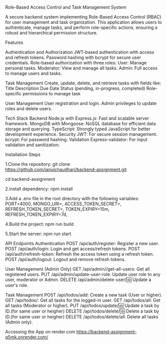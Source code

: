 Role-Based Access Control and Task Management System

A secure backend system implementing Role-Based Access Control (RBAC) for user management and task organization. This application allows users to authenticate, manage tasks, and perform role-specific actions, ensuring a robust and hierarchical permission structure.

Features

Authentication and Authorization
JWT-based authentication with access and refresh tokens.
Password hashing with bcrypt for secure user credentials.
Role-based authorization with three roles:
User: Manage personal tasks.
Moderator: View and manage all tasks.
Admin: Full access to manage users and tasks.

Task Management
Create, update, delete, and retrieve tasks with fields like:
Title
Description
Due Date
Status (pending, in-progress, completed)
Role-specific permissions to manage task

User Management
User registration and login.
Admin privileges to update roles and delete users.


Tech Stack
Backend
Node.js with Express.js: Fast and scalable server framework.
MongoDB with Mongoose: NoSQL database for efficient data storage and querying.
TypeScript: Strongly typed JavaScript for better development experience.
Security
JWT: For secure session management.
bcrypt: For password hashing.
Validation
Express-validator: For input validation and sanitization.

Installation Steps

1.Clone the repository:
git clone https://github.com/ianujchaudhari/backend-assignment.git

cd backend-assignment

2.install dependency:
npm install

3.Add a .env file in the root directory with the following variables:
PORT=4000, 
MONGO_URI=<your-mongo-uri>, 
ACCESS_TOKEN_SECRET=<your-access-token-secret>, 
REFRESH_TOKEN_SECRET=<your-refresh-token-secret>, 
TOKEN_EXPIRY=15m, 
REFRESH_TOKEN_EXPIRY=7d, 

4.Build the project:
npm run build

5.Start the server:
npm run start

API Endpoints
Authentication
POST /api/auth/register: Register a new user.
POST /api/auth/login: Login and get access/refresh tokens.
POST /api/auth/refresh-token: Refresh the access token using a refresh token.
POST /api/auth/logout: Logout and remove refresh tokens.

User Management (Admin Only)
GET /api/admin//get-all-users: Get all registered users.
PUT /api/admin/update-user-role: Update user role to any user, moderator or Admin.
DELETE /api/admin/delete-user/:id: Update a user's role.


Task Management
POST /api/todos/add: Create a new task (User or higher).
GET /api/todos/: Get all tasks for the logged-in user.
GET /api/todos/all: Get all tasks (Moderator or higher).
PUT /api/todos/update/:id: Update a task by ID.(for same user or heigher)
DELETE /api/todos/delete/:id: Delete a task by ID.(for same user or heigher)
DELETE /api/todos/delete/all: Delete all tasks (Admin only).


Accessing the App on render.com
https://backend-assignment-q5mk.onrender.com/


